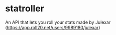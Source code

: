 # statroller
An API that lets you roll your stats made by Julexar (https://app.roll20.net/users/9989180/julexar)

